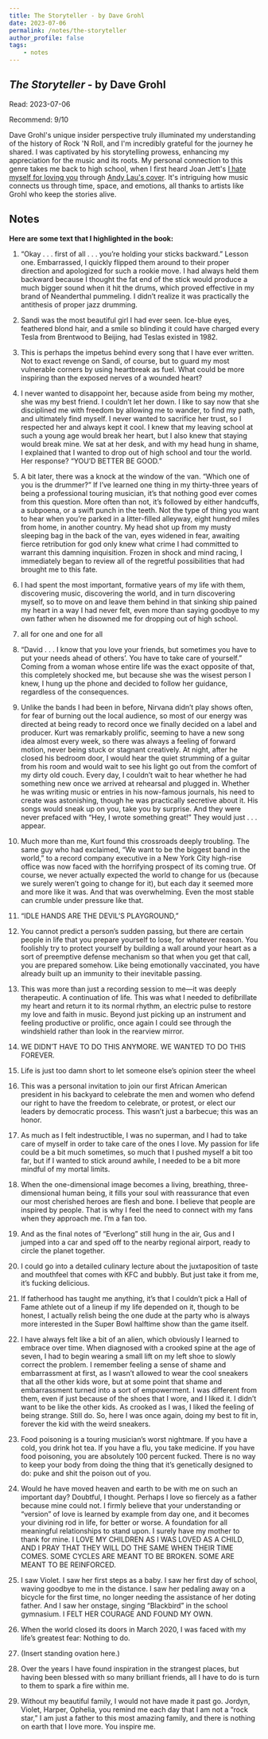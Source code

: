 ```yaml
---
title: The Storyteller - by Dave Grohl
date: 2023-07-06
permalink: /notes/the-storyteller
author_profile: false
tags:
    - notes
---
```


## *The Storyteller* - by Dave Grohl

Read: 2023-07-06

Recommend: 9/10

Dave Grohl's unique insider perspective truly illuminated my understanding of the history of Rock 'N Roll, and I'm incredibly grateful for the journey he shared. I was captivated by his storytelling prowess, enhancing my appreciation for the music and its roots. My personal connection to this genre takes me back to high school, when I first heard Joan Jett's [I hate myself for loving you](https://en.wikipedia.org/wiki/I_Hate_Myself_for_Loving_You)  through [Andy Lau's cover](https://baike.baidu.com/item/%E6%88%91%E6%81%A8%E6%88%91%E7%97%B4%E5%BF%83). It's intriguing how music connects us through time, space, and emotions, all thanks to artists like Grohl who keep the stories alive.


## Notes

**Here are some text that I highlighted in the book:** 

1. “Okay . . . first of all . . . you’re holding your sticks backward.” Lesson one. Embarrassed, I quickly flipped them around to their proper direction and apologized for such a rookie move. I had always held them backward because I thought the fat end of the stick would produce a much bigger sound when it hit the drums, which proved effective in my brand of Neanderthal pummeling. I didn’t realize it was practically the antithesis of proper jazz drumming.

1. Sandi was the most beautiful girl I had ever seen. Ice-blue eyes, feathered blond hair, and a smile so blinding it could have charged every Tesla from Brentwood to Beijing, had Teslas existed in 1982.

1. This is perhaps the impetus behind every song that I have ever written. Not to exact revenge on Sandi, of course, but to guard my most vulnerable corners by using heartbreak as fuel. What could be more inspiring than the exposed nerves of a wounded heart?

1. I never wanted to disappoint her, because aside from being my mother, she was my best friend. I couldn’t let her down. I like to say now that she disciplined me with freedom by allowing me to wander, to find my path, and ultimately find myself. I never wanted to sacrifice her trust, so I respected her and always kept it cool. I knew that my leaving school at such a young age would break her heart, but I also knew that staying would break mine. We sat at her desk, and with my head hung in shame, I explained that I wanted to drop out of high school and tour the world. Her response? “YOU’D BETTER BE GOOD.”

1. A bit later, there was a knock at the window of the van. “Which one of you is the drummer?” If I’ve learned one thing in my thirty-three years of being a professional touring musician, it’s that nothing good ever comes from this question. More often than not, it’s followed by either handcuffs, a subpoena, or a swift punch in the teeth. Not the type of thing you want to hear when you’re parked in a litter-filled alleyway, eight hundred miles from home, in another country. My head shot up from my musty sleeping bag in the back of the van, eyes widened in fear, awaiting fierce retribution for god only knew what crime I had committed to warrant this damning inquisition. Frozen in shock and mind racing, I immediately began to review all of the regretful possibilities that had brought me to this fate. 

1. I had spent the most important, formative years of my life with them, discovering music, discovering the world, and in turn discovering myself, so to move on and leave them behind in that sinking ship pained my heart in a way I had never felt, even more than saying goodbye to my own father when he disowned me for dropping out of high school. 

1. all for one and one for all

1. “David . . . I know that you love your friends, but sometimes you have to put your needs ahead of others’. You have to take care of yourself.” Coming from a woman whose entire life was the exact opposite of that, this completely shocked me, but because she was the wisest person I knew, I hung up the phone and decided to follow her guidance, regardless of the consequences.

1. Unlike the bands I had been in before, Nirvana didn’t play shows often, for fear of burning out the local audience, so most of our energy was directed at being ready to record once we finally decided on a label and producer. Kurt was remarkably prolific, seeming to have a new song idea almost every week, so there was always a feeling of forward motion, never being stuck or stagnant creatively. At night, after he closed his bedroom door, I would hear the quiet strumming of a guitar from his room and would wait to see his light go out from the comfort of my dirty old couch. Every day, I couldn’t wait to hear whether he had something new once we arrived at rehearsal and plugged in. Whether he was writing music or entries in his now-famous journals, his need to create was astonishing, though he was practically secretive about it. His songs would sneak up on you, take you by surprise. And they were never prefaced with “Hey, I wrote something great!” They would just . . . appear.

1. Much more than me, Kurt found this crossroads deeply troubling. The same guy who had exclaimed, “We want to be the biggest band in the world,” to a record company executive in a New York City high-rise office was now faced with the horrifying prospect of its coming true. Of course, we never actually expected the world to change for us (because we surely weren’t going to change for it), but each day it seemed more and more like it was. And that was overwhelming. Even the most stable can crumble under pressure like that.

1. “IDLE HANDS ARE THE DEVIL’S PLAYGROUND,”

1. You cannot predict a person’s sudden passing, but there are certain people in life that you prepare yourself to lose, for whatever reason. You foolishly try to protect yourself by building a wall around your heart as a sort of preemptive defense mechanism so that when you get that call, you are prepared somehow. Like being emotionally vaccinated, you have already built up an immunity to their inevitable passing.

1. This was more than just a recording session to me—it was deeply therapeutic. A continuation of life. This was what I needed to defibrillate my heart and return it to its normal rhythm, an electric pulse to restore my love and faith in music. Beyond just picking up an instrument and feeling productive or prolific, once again I could see through the windshield rather than look in the rearview mirror.

1. WE DIDN’T HAVE TO DO THIS ANYMORE. WE WANTED TO DO THIS FOREVER.

1. Life is just too damn short to let someone else’s opinion steer the wheel

1. This was a personal invitation to join our first African American president in his backyard to celebrate the men and women who defend our right to have the freedom to celebrate, or protest, or elect our leaders by democratic process. This wasn’t just a barbecue; this was an honor.

1. As much as I felt indestructible, I was no superman, and I had to take care of myself in order to take care of the ones I love. My passion for life could be a bit much sometimes, so much that I pushed myself a bit too far, but if I wanted to stick around awhile, I needed to be a bit more mindful of my mortal limits. 

1. When the one-dimensional image becomes a living, breathing, three-dimensional human being, it fills your soul with reassurance that even our most cherished heroes are flesh and bone. I believe that people are inspired by people. That is why I feel the need to connect with my fans when they approach me. I’m a fan too.

1. And as the final notes of “Everlong” still hung in the air, Gus and I jumped into a car and sped off to the nearby regional airport, ready to circle the planet together.

1. I could go into a detailed culinary lecture about the juxtaposition of taste and mouthfeel that comes with KFC and bubbly. But just take it from me, it’s fucking delicious.

1. If fatherhood has taught me anything, it’s that I couldn’t pick a Hall of Fame athlete out of a lineup if my life depended on it, though to be honest, I actually relish being the one dude at the party who is always more interested in the Super Bowl halftime show than the game itself.

1. I have always felt like a bit of an alien, which obviously I learned to embrace over time. When diagnosed with a crooked spine at the age of seven, I had to begin wearing a small lift on my left shoe to slowly correct the problem. I remember feeling a sense of shame and embarrassment at first, as I wasn’t allowed to wear the cool sneakers that all the other kids wore, but at some point that shame and embarrassment turned into a sort of empowerment. I was different from them, even if just because of the shoes that I wore, and I liked it. I didn’t want to be like the other kids. As crooked as I was, I liked the feeling of being strange. Still do. So, here I was once again, doing my best to fit in, forever the kid with the weird sneakers.

1. Food poisoning is a touring musician’s worst nightmare. If you have a cold, you drink hot tea. If you have a flu, you take medicine. If you have food poisoning, you are absolutely 100 percent fucked. There is no way to keep your body from doing the thing that it’s genetically designed to do: puke and shit the poison out of you.

1. Would he have moved heaven and earth to be with me on such an important day? Doubtful, I thought. Perhaps I love so fiercely as a father because mine could not. I firmly believe that your understanding or “version” of love is learned by example from day one, and it becomes your divining rod in life, for better or worse. A foundation for all meaningful relationships to stand upon. I surely have my mother to thank for mine. I LOVE MY CHILDREN AS I WAS LOVED AS A CHILD, AND I PRAY THAT THEY WILL DO THE SAME WHEN THEIR TIME COMES. SOME CYCLES ARE MEANT TO BE BROKEN. SOME ARE MEANT TO BE REINFORCED.

1. I saw Violet. I saw her first steps as a baby. I saw her first day of school, waving goodbye to me in the distance. I saw her pedaling away on a bicycle for the first time, no longer needing the assistance of her doting father. And I saw her onstage, singing “Blackbird” in the school gymnasium. I FELT HER COURAGE AND FOUND MY OWN.

1. When the world closed its doors in March 2020, I was faced with my life’s greatest fear: Nothing to do.

1. (Insert standing ovation here.)

1. Over the years I have found inspiration in the strangest places, but having been blessed with so many brilliant friends, all I have to do is turn to them to spark a fire within me.

1. Without my beautiful family, I would not have made it past go. Jordyn, Violet, Harper, Ophelia, you remind me each day that I am not a “rock star,” I am just a father to this most amazing family, and there is nothing on earth that I love more. You inspire me.

